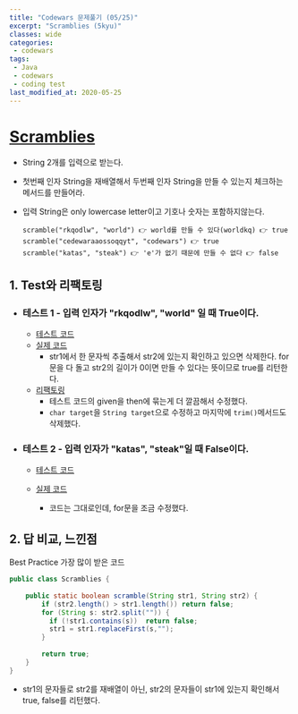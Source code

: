 ```yaml
---
title: "Codewars 문제풀기 (05/25)"
excerpt: "Scramblies (5kyu)"
classes: wide
categories:
 - codewars
tags:
 - Java
 - codewars
 - coding test
last_modified_at: 2020-05-25
---
```




# [Scramblies](https://www.codewars.com/kata/55c04b4cc56a697bb0000048)

* String 2개를 입력으로 받는다.

* 첫번째 인자 String을 재배열해서 두번째 인자 String을 만들 수 있는지 체크하는 메서드를 만들어라.

* 입력 String은 only lowercase letter이고 기호나 숫자는 포함하지않는다.

  ``` 
  scramble("rkqodlw", "world") 👉 world를 만들 수 있다(worldkq) 👉 true
  scramble("cedewaraaossoqqyt", "codewars") 👉 true
  scramble("katas", "steak") 👉 'e'가 없기 때문에 만들 수 없다 👉 false
  ```
  
  

## 1. Test와 리팩토링

* ### 테스트 1 - 입력 인자가 "rkqodlw", "world" 일 때 True이다.

  * [테스트 코드](https://github.com/JinHoooooou/codeWarsChallenge/commit/3b6cfd0f07ad090519ceb67bd7d142bec3b33135)
  * [실제 코드](https://github.com/JinHoooooou/codeWarsChallenge/commit/f817c8b0f1ee7ff695123ebec1b809076ee0fce1)
    * str1에서 한 문자씩 추출해서 str2에 있는지 확인하고 있으면 삭제한다. for문을 다 돌고 str2의 길이가 0이면 만들 수 있다는 뜻이므로 true를 리턴한다.
  * [리팩토링](https://github.com/JinHoooooou/codeWarsChallenge/commit/1b60ebb643f267c8ce411675dcff070cb4833ac9)
    * 테스트 코드의 given을 then에 묶는게 더 깔끔해서 수정했다.
    * `char target`을 `String target`으로 수정하고 마지막에 `trim()`메서드도 삭제했다.

* ### 테스트 2 - 입력 인자가 "katas", "steak"일 때 False이다.

  * [테스트 코드](https://github.com/JinHoooooou/codeWarsChallenge/commit/9f6a1de617e7cdec558e0f4e89e5ee38ea24333d)

  * [실제 코드](https://github.com/JinHoooooou/codeWarsChallenge/commit/51812bf8ed1c5f433781d0aa46bee0f3a50f28e7)
    * 코드는 그대로인데, for문을 조금 수정했다.


## 2. 답 비교, 느낀점

Best Practice 가장 많이 받은 코드

```java
public class Scramblies {
    
    public static boolean scramble(String str1, String str2) {
        if (str2.length() > str1.length()) return false;
        for (String s: str2.split("")) {
          if (!str1.contains(s))  return false;
          str1 = str1.replaceFirst(s,"");
        }        
       
        return true;
    }
}
```

* str1의 문자들로 str2를 재배열이 아닌, str2의 문자들이 str1에 있는지 확인해서 true, false를 리턴했다. 